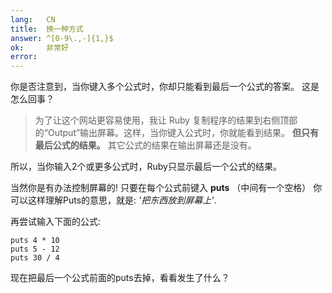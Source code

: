 ```yaml
---
lang:   CN
title:  换一种方式
answer: ^[0-9\.,-]{1,}$
ok:     非常好
error:
---
```


你是否注意到，当你键入多个公式时，你却只能看到最后一个公式的答案。
这是怎么回事？

> 为了让这个网站更容易使用，我让 Ruby  复制程序的结果到右侧顶部的“Output”输出屏幕。这样，当你键入公式时，你就能看到结果。
> __但只有最后公式的结果。__ 其它公式的结果在输出屏幕还是没有。

所以，当你输入2个或更多公式时，Ruby只显示最后一个公式的结果。

当然你是有办法控制屏幕的! 只要在每个公式前键入 __puts__ （中间有一个空格）
你可以这样理解Puts的意思，就是: *'把东西放到屏幕上'*.

再尝试输入下面的公式:

    puts 4 * 10
    puts 5 - 12
    puts 30 / 4

现在把最后一个公式前面的puts去掉，看看发生了什么？
